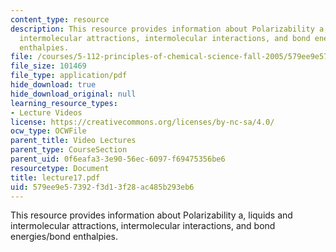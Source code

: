```yaml
---
content_type: resource
description: This resource provides information about Polarizability a, liquids and
  intermolecular attractions, intermolecular interactions, and bond energies/bond
  enthalpies.
file: /courses/5-112-principles-of-chemical-science-fall-2005/579ee9e57392f3d13f28ac485b293eb6_lecture17.pdf
file_size: 101469
file_type: application/pdf
hide_download: true
hide_download_original: null
learning_resource_types:
- Lecture Videos
license: https://creativecommons.org/licenses/by-nc-sa/4.0/
ocw_type: OCWFile
parent_title: Video Lectures
parent_type: CourseSection
parent_uid: 0f6eafa3-3e90-56ec-6097-f69475356be6
resourcetype: Document
title: lecture17.pdf
uid: 579ee9e5-7392-f3d1-3f28-ac485b293eb6
---
```

This resource provides information about Polarizability a, liquids and intermolecular attractions, intermolecular interactions, and bond energies/bond enthalpies.